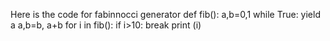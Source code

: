 Here is the code for fabinnocci generator
def fib():
    a,b=0,1
    while True:
        yield a
    a,b=b, a+b
for i in fib():
    if i>10:
        break
    print (i)

